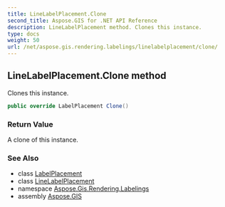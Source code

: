 ```yaml
---
title: LineLabelPlacement.Clone
second_title: Aspose.GIS for .NET API Reference
description: LineLabelPlacement method. Clones this instance.
type: docs
weight: 50
url: /net/aspose.gis.rendering.labelings/linelabelplacement/clone/
---
```

## LineLabelPlacement.Clone method

Clones this instance.

```csharp
public override LabelPlacement Clone()
```

### Return Value

A clone of this instance.

### See Also

* class [LabelPlacement](../../labelplacement/)
* class [LineLabelPlacement](../)
* namespace [Aspose.Gis.Rendering.Labelings](../../linelabelplacement/)
* assembly [Aspose.GIS](../../../)


